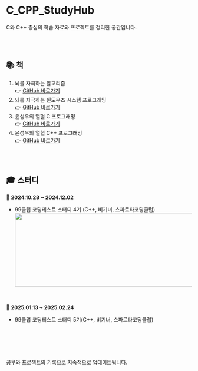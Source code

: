 # C_CPP_StudyHub

C와 C++ 중심의 학습 자료와 프로젝트를 정리한 공간입니다.  

<br>
<br>

## 📚 책
1. 뇌를 자극하는 알고리즘 <br>
   👉 [GitHub 바로가기](0_DataStructureAlgorithm/1_book)
2. 뇌를 자극하는 윈도우즈 시스템 프로그래밍 <br>
   👉 [GitHub 바로가기](2_WindowsSystemProgramming/0_brain)  
4. 윤성우의 열혈 C 프로그래밍 <br>
   👉 [GitHub 바로가기](1_Language/0_c)
6. 윤성우의 열혈 C++ 프로그래밍 <br>
   👉 [GitHub 바로가기](1_Language/1_cpp)  

<br>
<br>

## 🎓 스터디
📆  **2024.10.28 ~ 2024.12.02**  
   - 99클럽 코딩테스트 스터디 4기 (C++, 비기너, 스파르타코딩클럽)  
    <img src="https://github.com/user-attachments/assets/5dd436c3-caba-4f02-9ebd-61b77a5f742b" style="width:600px; height:200px;" />

<br>

📆  **2025.01.13 ~ 2025.02.24**  
   - 99클럽 코딩테스트 스터디 5기(C++, 비기너, 스파르타코딩클럽)

<br>
<br>
<br>
<br>

공부와 프로젝트의 기록으로 지속적으로 업데이트됩니다.
